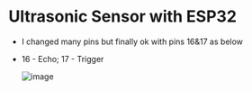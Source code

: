 # Ultrasonic Sensor with ESP32
- I changed many pins but finally ok with pins 16&17 as below
- 16 - Echo; 17 - Trigger

  ![image](https://github.com/user-attachments/assets/1b778872-5ec0-4f82-b117-4964feb102c5)
